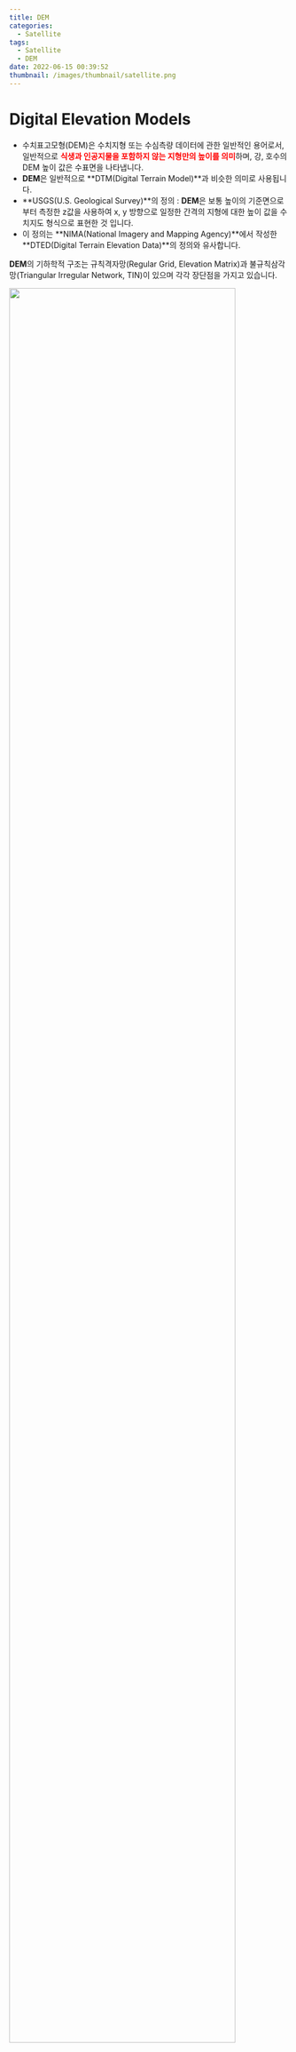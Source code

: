 ```yaml
---
title: DEM
categories:
  - Satellite
tags:
  - Satellite
  - DEM
date: 2022-06-15 00:39:52
thumbnail: /images/thumbnail/satellite.png
---
```


# Digital Elevation Models

- 수치표고모형(DEM)은 수치지형 또는 수심측량 데이터에 관한 일반적인 용어로서, 일반적으로 <span style="color:red">**식생과 인공지물을 포함하지 않는 지형만의 높이를 의미**</span>하며, 강, 호수의 DEM 높이 값은 수표면을 나타냅니다.
- **DEM**은 일반적으로 **DTM(Digital Terrain Model)**과 비슷한 의미로 사용됩니다.
- **USGS(U.S. Geological Survey)**의 정의 : **DEM**은 보통 높이의 기준면으로부터 측정한 z값을 사용하여 x, y 방향으로 일정한 간격의 지형에 대한 높이 값을 수치지도 형식으로 표현한 것 입니다.
- 이 정의는 **NIMA(National Imagery and Mapping Agency)**에서 작성한 **DTED(Digital Terrain Elevation Data)**의 정의와 유사합니다.

**DEM**의 기하학적 구조는 규칙격자망(Regular Grid, Elevation Matrix)과 불규칙삼각망(Triangular Irregular Network, TIN)이 있으며 각각 장단점을 가지고 있습니다.

<img width="90%" src="/images/dem/1.png" alt="" title="" >

## DTM(Digital Terrain Model)

- **DEM**과 유사한 뜻으로 사용되며, 동일한 간격의 z값을 가집니다. **DTM**은 **DEM**과 비슷하지만 지형을 좀 더 정확하게 묘사하기 위해 불규칙적으로 간격을 갖는 <span style="color:red">**불연속성(breakline)이 존재**</span> 한다는 것이 다릅니다.
- **DTM**의 최종적인 결과는 특정 지형을 명확히 묘사하는 것이며, 등고선은 지형의 실제 형태에 가깝도록 **DTM**으로부터 생성하곤 합니다.

## DSM(Digital Surface Mode)

- **DEM**에 식생, 건물, 도로 등 자연 및 인공 지형지물의 표고 값이 포함된 것을 나타냅니다.
- 원거리통신관리, 산림관리, 3D 시뮬레이션 등에 이용됩니다.

## 규칙격자망

- 일정 크기 사각형 격자지점의 표고행렬로 지형기복 변화를 표현하는 방법입니다.
- 규칙적인 격자의 교차점에서의 고도를 저장하며, 보통 불규칙한 기준점 집합으로부터 정교한 보간 기법을 거쳐 계산됩니다.
- 일반적으로 격자의 크기는 기준점 사이의 거리보다 더 작으며, 불연속선이나 높이를 나타내는 점에 의해 표현된 지질학적 정보도 규칙적인 격자로 형성됩니다.
  <br/>
- **장점**
  - 고도만 저장되므로 자료의 구조가 간단함
  - 등고선, 경사각, 경사 방향 계산, 음영이나 분지를 표현하는데 유용
  - 행렬 처리를 적용함에 있어서 계산 시간이 빠름
- **단점**
  - 복잡한 지형의 표현 시 격자 간격을 좁게 해야 함
  - 표면을 표현하기 위해 높은 밀도의 점들을 저장해야 함
  - 규칙적인 격자에서 불연속선을 표현하는 데 따르는 문제점

## 불규칙삼각망(TIN)

- 불규칙삼각망은 원래의 자료 점들을 Delaunay 삼각망을 활용하여 불규칙한 형태의 연속적인 삼각형을 연결시켜 지형의 기복을 표현합니다.
  <br/>
- **장점**
  - 기복이 심한 지역에서 효과적으로 사용될 수 있음
  - 자료의 중복을 줄일 수 있으므로 지형을 효과적으로 표현
  - 최소한의 표고점을 이용하여 능선이나 곡선과 같은 지형 구조 특성을 반영한 보간을 할 수 있다는 점
- **단점**
  - 점 들의 불규칙한 구조로 인해 각각의 점들을 저장하려면 대상에 대한 더 많은 정보가 필요함
  - 등고선, 능선, 합수선, 인공구조물 등을 가로질러 TIN이 구성되면 실제 지형 특성을 반영하기 못함
  - 수치등고선으로 TIN을 구성할 때 동일 등고선 상의 꼭지점들 안으로 TIN이 구성되면 그 TIN 내부는 평지로 표현이 됨

## 원천 자료에 따른 DEM 구축 방법 별 특성

|         구분         |     소요 장비      |      경제성       |   정확성    |   현시성    |
| :------------------: | :----------------: | :---------------: | :---------: | :---------: |
|      지상 측량       | Total Station, GPS |   시간경비과다    |    우수     |    우수     |
|      종이 지도       |     Digitizer      |  수동, 시간 과다  | 지도에 달림 | 지도에 달림 |
|                      |   Scanner GEOVEC   | 자동, 기술적 애로 | 지도에 달림 | 지도에 달림 |
|      수치 지도       |    MAP 지도 S/W    |       우수        | 지도에 달림 | 지도에 달림 |
| 기존 사진(사진 측량) |     해석도화기     |       양호        |    우수     | 사진에 달림 |
| 신규 촬영(사진 측량) |     수치도화기     |    촬영비 추가    |    우수     |    우수     |
|      원격 탐사       |  Image Processor   |       우수        |   개선 중   |    우수     |
|     레이저 측량      |   레이저 고도계    |       우수        |    우수     |    우수     |

## DEM 추출 방법 – 수치 지도 활용

- 이미 제작된 수치지도를 이용하여 DEM을 구축하는 방법으로 수치지도의 등고선 및 고도점의 좌표를 추출하여 DEM을 생성합니다.
- DEM 생성 시 고려해야 할 사항
  - 수치지도 제작 시기가 오래되었을 경우 현재의 지표 및 지물의 정보가 부족
  - 인공지물 밀집 지역일 경우 고도 추출점이 표기되어 있지 않을 수 있음
- 따라서, 수치지도로 DEM을 작성할 때에는 항공사진 혹은 보다 대축척의 수치지도, 지상측량 등의 보조 자료를 이용하여 등고선 및 고도점을 보완해야 합니다.
- 등고선 데이터는 제한된 범위의 정확도를 가진 DEM을 구축합니다.
  - 기대할 수 있는 최대의 정확도는 등고선 간격의 1/2 정보
- 등고선으로부터 DEM을 생성하는 것은 대부분의 상용 소프트웨어(PCI, Erdas Imagine)등에서 지원합니다.

## DEM 추출 방법 – 항공 사진 측량

- 항공사진(또는 항공영상)을 이용한 DEM 구축 방법은 현재 실용화된 방법 중 가장 정확하고 최신의 수치 고도 자료를 얻을 수 있습니다.
  - 항공사진측량용 카메라로 촬영된 입체 항공사진을 이용하여 해석도화기와 도화사의 작업을 통해 수동으로 DEM을 추출하는 방법
  - 항공사진을 스캐닝하거나 항공사진 측량용 디지털카메라로 획득한 항공 영상을 이용하여 수치도화기에서 자동으로 DEM을 추출하는 방법
- 항공사진(또는 항공영상)을 이용하면 지형은 물론이고 지물에 대한 DEM 구축이 가능합니다.

## DEM 추출 방법 – 위성 영상

- 위성영상의 해상력이 높아지고 이동한 위치에서 반복 촬영한 동일 지점의 영상을 획득할 수 있게 됨으로써 위성영상으로부터 DEM 구축이 가능해집니다.
- 위성영상은 항공사진에 비하여 포함면적이 넓고, 주기적으로 영상을 얻을 수 있으므로 최신의 정보를 획득하는데 소요되는 시간과 비용을 절감할 수 있습니다.
- 위성영상에 항공사진의 수치사진측량기법을 적용하여 자동으로 DEM을 생성할 수 있습니다.

## DEM의 정확도

- 수치표고모델의 정확도는 선형적으로 보간 된 DEM과 지도나 GPS 자료와 같은 참조자료와의 비교를 통한 RMSE(root-mean square error)값을 이용합니다.
- DEM의 정확도는 데이터의 스케일과 공간 해상도, 격자 간격에 영향을 많이 받습니다.
  - DEM의 수평정확도는 표고행렬의 수평간격에 영향을 많이 받음
  - DEM의 수직정확도는 원시 데이터의 질과 공간 해상도, 자료의 수집과 처리과정에 많은 영향을 받음
- 등고선으로부터 구축된 DEM의 평가 기준(Carrara, 1997)
  - 수치 지도의 등고선 근처에 배치된 격자점의 표고는 그 등고선의 표고와 일치하거나 큰 차이가 없어야 함
  - 두 등고선으로 포위된 영역 내에 있는 격자점의 표고는 두 등고선 표고 사이의 표고이며, 두 등고선 사이에서 선형 변화함
  - 경사 변화가 완만한 지역에서도 DEM은 지형을 현실적으로 묘사하여야 함
  - 일정 규모이상의 인공 지물에 대한 정보를 DEM으로부터 추출할 수 있어야 함

## DEM 자동 제작 방법

<img width="100%" src="/images/dem/2.png" alt="" title="" >

<img width="100%" src="/images/dem/3.png" alt="" title="" >
